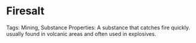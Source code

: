 # Firesalt

Tags: Mining, Substance
Properties: A substance that catches fire quickly. usually found in volcanic areas and often used in explosives.